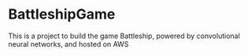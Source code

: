 # BattleshipGame
This is a project to build the game Battleship, powered by convolutional neural networks, and hosted on AWS
